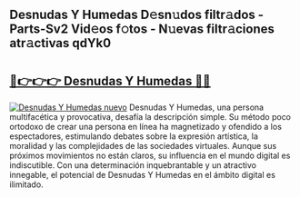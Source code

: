 ## Desnudas Y Humedas D𝚎sn𝚞dos filtr𝚊dos - Parts-Sv2 Vid𝚎os f𝚘tos - N𝚞evas filtr𝚊ciones atr𝚊ctivas qdYk0

# <h2><a href="http://mb7ytc.tromn.icu/?c=Desnudas+Y+Humedas">🔗👉👉👉 Desnudas Y Humedas 🔗🔗</a></h2>

[![Desnudas Y Humedas nuevo](https://i.imgur.com/pEAQMta.gif)](http://mb7ytc.tromn.icu/?c=Desnudas+Y+Humedas)
Desnudas Y Humedas, una persona multifacética y provocativa, desafía la descripción simple. Su método poco ortodoxo de crear una persona en línea ha magnetizado y ofendido a los espectadores, estimulando debates sobre la expresión artística, la moralidad y las complejidades de las sociedades virtuales. Aunque sus próximos movimientos no están claros, su influencia en el mundo digital es indiscutible. Con una determinación inquebrantable y un atractivo innegable, el potencial de Desnudas Y Humedas en el ámbito digital es ilimitado.
